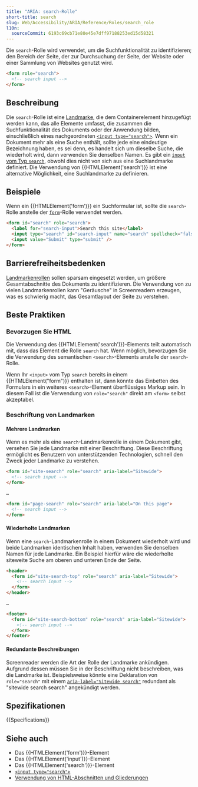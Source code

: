 ```yaml
---
title: "ARIA: search-Rolle"
short-title: search
slug: Web/Accessibility/ARIA/Reference/Roles/search_role
l10n:
  sourceCommit: 6193c69cb71e80e45e7dff97188253ed15d58321
---
```


Die `search`-Rolle wird verwendet, um die Suchfunktionalität zu identifizieren; den Bereich der Seite, der zur Durchsuchung der Seite, der Website oder einer Sammlung von Websites genutzt wird.

```html
<form role="search">
  <!-- search input -->
</form>
```

## Beschreibung

Die `search`-Rolle ist eine [Landmarke](/de/docs/Web/Accessibility/ARIA/Reference/Roles#3._landmark_roles), die dem Containerelement hinzugefügt werden kann, das alle Elemente umfasst, die zusammen die Suchfunktionalität des Dokuments oder der Anwendung bilden, einschließlich eines nachgeordneten [`<input type="search">`](/de/docs/Web/HTML/Reference/Elements/input/search). Wenn ein Dokument mehr als eine Suche enthält, sollte jede eine eindeutige Bezeichnung haben, es sei denn, es handelt sich um dieselbe Suche, die wiederholt wird, dann verwenden Sie denselben Namen. Es gibt ein [`input` vom Typ `search`](/de/docs/Web/HTML/Reference/Elements/input/search), obwohl dies nicht von sich aus eine Suchlandmarke definiert. Die Verwendung von {{HTMLElement('search')}} ist eine alternative Möglichkeit, eine Suchlandmarke zu definieren.

## Beispiele

Wenn ein {{HTMLElement('form')}} ein Suchformular ist, sollte die `search`-Rolle anstelle der [`form`](/de/docs/Web/Accessibility/ARIA/Reference/Roles/form_role)-Rolle verwendet werden.

```html
<form id="search" role="search">
  <label for="search-input">Search this site</label>
  <input type="search" id="search-input" name="search" spellcheck="false" />
  <input value="Submit" type="submit" />
</form>
```

## Barrierefreiheitsbedenken

[Landmarkenrollen](/de/docs/Web/Accessibility/ARIA/Reference/Roles#3._landmark_roles) sollen sparsam eingesetzt werden, um größere Gesamtabschnitte des Dokuments zu identifizieren. Die Verwendung von zu vielen Landmarkenrollen kann "Geräusche" in Screenreadern erzeugen, was es schwierig macht, das Gesamtlayout der Seite zu verstehen.

## Beste Praktiken

### Bevorzugen Sie HTML

Die Verwendung des {{HTMLElement('search')}}-Elements teilt automatisch mit, dass das Element die Rolle `search` hat. Wenn möglich, bevorzugen Sie die Verwendung des semantischen `<search>`-Elements anstelle der `search`-Rolle.

Wenn Ihr `<input>` vom Typ `search` bereits in einem {{HTMLElement("form")}} enthalten ist, dann könnte das Einbetten des Formulars in ein weiteres `<search>`-Element überflüssiges Markup sein. In diesem Fall ist die Verwendung von `role="search"` direkt am `<form>` selbst akzeptabel.

### Beschriftung von Landmarken

#### Mehrere Landmarken

Wenn es mehr als eine `search`-Landmarkenrolle in einem Dokument gibt, versehen Sie jede Landmarke mit einer Beschriftung. Diese Beschriftung ermöglicht es Benutzern von unterstützenden Technologien, schnell den Zweck jeder Landmarke zu verstehen.

```html
<form id="site-search" role="search" aria-label="Sitewide">
  <!-- search input -->
</form>

…

<form id="page-search" role="search" aria-label="On this page">
  <!-- search input -->
</form>
```

#### Wiederholte Landmarken

Wenn eine `search`-Landmarkenrolle in einem Dokument wiederholt wird und beide Landmarken identischen Inhalt haben, verwenden Sie denselben Namen für jede Landmarke. Ein Beispiel hierfür wäre die wiederholte siteweite Suche am oberen und unteren Ende der Seite.

```html
<header>
  <form id="site-search-top" role="search" aria-label="Sitewide">
    <!-- search input -->
  </form>
</header>

…

<footer>
  <form id="site-search-bottom" role="search" aria-label="Sitewide">
    <!-- search input -->
  </form>
</footer>
```

#### Redundante Beschreibungen

Screenreader werden die Art der Rolle der Landmarke ankündigen. Aufgrund dessen müssen Sie in der Beschriftung nicht beschreiben, was die Landmarke ist. Beispielsweise könnte eine Deklaration von `role="search"` mit einem [`aria-label="Sitewide search"`](/de/docs/Web/Accessibility/ARIA/Reference/Attributes/aria-label) redundant als "sitewide search search" angekündigt werden.

## Spezifikationen

{{Specifications}}

## Siehe auch

- Das {{HTMLElement('form')}}-Element
- Das {{HTMLElement('input')}}-Element
- Das {{HTMLElement('search')}}-Element
- [`<input type="search">`](/de/docs/Web/HTML/Reference/Elements/input/search)
- [Verwendung von HTML-Abschnitten und Gliederungen](/de/docs/Web/HTML/Reference/Elements/Heading_Elements)
